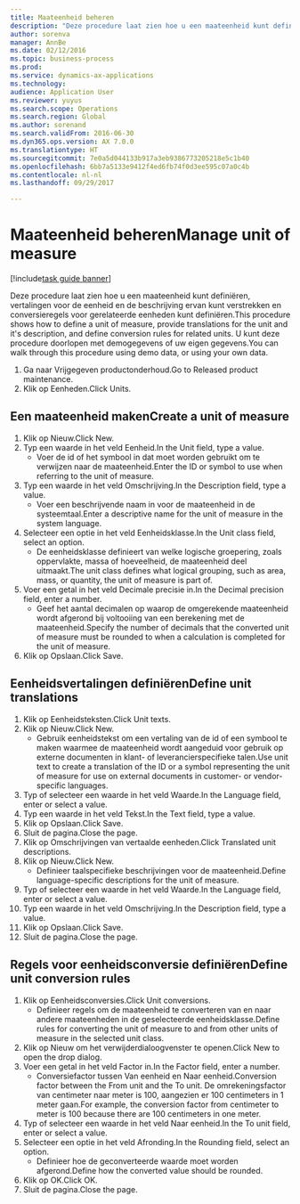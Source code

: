 ```yaml
--- 
title: Maateenheid beheren
description: "Deze procedure laat zien hoe u een maateenheid kunt definiëren, vertalingen voor de eenheid en de beschrijving ervan kunt verstrekken en conversieregels voor gerelateerde eenheden kunt definiëren."
author: sorenva
manager: AnnBe
ms.date: 02/12/2016
ms.topic: business-process
ms.prod: 
ms.service: dynamics-ax-applications
ms.technology: 
audience: Application User
ms.reviewer: yuyus
ms.search.scope: Operations
ms.search.region: Global
ms.author: sorenand
ms.search.validFrom: 2016-06-30
ms.dyn365.ops.version: AX 7.0.0
ms.translationtype: HT
ms.sourcegitcommit: 7e0a5d044133b917a3eb9386773205218e5c1b40
ms.openlocfilehash: 6bb7a5133e9412f4ed6fb74f0d3ee595c07a0c4b
ms.contentlocale: nl-nl
ms.lasthandoff: 09/29/2017

---
```

# <a name="manage-unit-of-measure"></a><span data-ttu-id="72340-103">Maateenheid beheren</span><span class="sxs-lookup"><span data-stu-id="72340-103">Manage unit of measure</span></span>

[!include[task guide banner](../../includes/task-guide-banner.md)]

<span data-ttu-id="72340-104">Deze procedure laat zien hoe u een maateenheid kunt definiëren, vertalingen voor de eenheid en de beschrijving ervan kunt verstrekken en conversieregels voor gerelateerde eenheden kunt definiëren.</span><span class="sxs-lookup"><span data-stu-id="72340-104">This procedure shows how to define a unit of measure, provide translations for the unit and it's description, and define conversion rules for related units.</span></span> <span data-ttu-id="72340-105">U kunt deze procedure doorlopen met demogegevens of uw eigen gegevens.</span><span class="sxs-lookup"><span data-stu-id="72340-105">You can walk through this procedure using demo data, or using your own data.</span></span>

1. <span data-ttu-id="72340-106">Ga naar Vrijgegeven productonderhoud.</span><span class="sxs-lookup"><span data-stu-id="72340-106">Go to Released product maintenance.</span></span>
2. <span data-ttu-id="72340-107">Klik op Eenheden.</span><span class="sxs-lookup"><span data-stu-id="72340-107">Click Units.</span></span>

## <a name="create-a-unit-of-measure"></a><span data-ttu-id="72340-108">Een maateenheid maken</span><span class="sxs-lookup"><span data-stu-id="72340-108">Create a unit of measure</span></span>
1. <span data-ttu-id="72340-109">Klik op Nieuw.</span><span class="sxs-lookup"><span data-stu-id="72340-109">Click New.</span></span>
2. <span data-ttu-id="72340-110">Typ een waarde in het veld Eenheid.</span><span class="sxs-lookup"><span data-stu-id="72340-110">In the Unit field, type a value.</span></span>
    * <span data-ttu-id="72340-111">Voer de id of het symbool in dat moet worden gebruikt om te verwijzen naar de maateenheid.</span><span class="sxs-lookup"><span data-stu-id="72340-111">Enter the ID or symbol to use when referring to the unit of measure.</span></span>  
3. <span data-ttu-id="72340-112">Typ een waarde in het veld Omschrijving.</span><span class="sxs-lookup"><span data-stu-id="72340-112">In the Description field, type a value.</span></span>
    * <span data-ttu-id="72340-113">Voer een beschrijvende naam in voor de maateenheid in de systeemtaal.</span><span class="sxs-lookup"><span data-stu-id="72340-113">Enter a descriptive name for the unit of measure in the system language.</span></span>  
4. <span data-ttu-id="72340-114">Selecteer een optie in het veld Eenheidsklasse.</span><span class="sxs-lookup"><span data-stu-id="72340-114">In the Unit class field, select an option.</span></span>
    * <span data-ttu-id="72340-115">De eenheidsklasse definieert van welke logische groepering, zoals oppervlakte, massa of hoeveelheid, de maateenheid deel uitmaakt.</span><span class="sxs-lookup"><span data-stu-id="72340-115">The unit class defines what logical grouping, such as area, mass, or quantity, the unit of measure is part of.</span></span>  
5. <span data-ttu-id="72340-116">Voer een getal in het veld Decimale precisie in.</span><span class="sxs-lookup"><span data-stu-id="72340-116">In the Decimal precision field, enter a number.</span></span>
    * <span data-ttu-id="72340-117">Geef het aantal decimalen op waarop de omgerekende maateenheid wordt afgerond bij voltooiing van een berekening met de maateenheid.</span><span class="sxs-lookup"><span data-stu-id="72340-117">Specify the number of decimals that the converted unit of measure must be rounded to when a calculation is completed for the unit of measure.</span></span>  
6. <span data-ttu-id="72340-118">Klik op Opslaan.</span><span class="sxs-lookup"><span data-stu-id="72340-118">Click Save.</span></span>

## <a name="define-unit-translations"></a><span data-ttu-id="72340-119">Eenheidsvertalingen definiëren</span><span class="sxs-lookup"><span data-stu-id="72340-119">Define unit translations</span></span>
1. <span data-ttu-id="72340-120">Klik op Eenheidsteksten.</span><span class="sxs-lookup"><span data-stu-id="72340-120">Click Unit texts.</span></span>
2. <span data-ttu-id="72340-121">Klik op Nieuw.</span><span class="sxs-lookup"><span data-stu-id="72340-121">Click New.</span></span>
    * <span data-ttu-id="72340-122">Gebruik eenheidstekst om een vertaling van de id of een symbool te maken waarmee de maateenheid wordt aangeduid voor gebruik op externe documenten in klant- of leverancierspecifieke talen.</span><span class="sxs-lookup"><span data-stu-id="72340-122">Use unit text to create a translation of the ID or a symbol representing the unit of measure for use on external documents in customer- or vendor-specific languages.</span></span>  
3. <span data-ttu-id="72340-123">Typ of selecteer een waarde in het veld Waarde.</span><span class="sxs-lookup"><span data-stu-id="72340-123">In the Language field, enter or select a value.</span></span>
4. <span data-ttu-id="72340-124">Typ een waarde in het veld Tekst.</span><span class="sxs-lookup"><span data-stu-id="72340-124">In the Text field, type a value.</span></span>
5. <span data-ttu-id="72340-125">Klik op Opslaan.</span><span class="sxs-lookup"><span data-stu-id="72340-125">Click Save.</span></span>
6. <span data-ttu-id="72340-126">Sluit de pagina.</span><span class="sxs-lookup"><span data-stu-id="72340-126">Close the page.</span></span>
7. <span data-ttu-id="72340-127">Klik op Omschrijvingen van vertaalde eenheden.</span><span class="sxs-lookup"><span data-stu-id="72340-127">Click Translated unit descriptions.</span></span>
8. <span data-ttu-id="72340-128">Klik op Nieuw.</span><span class="sxs-lookup"><span data-stu-id="72340-128">Click New.</span></span>
    * <span data-ttu-id="72340-129">Definieer taalspecifieke beschrijvingen voor de maateenheid.</span><span class="sxs-lookup"><span data-stu-id="72340-129">Define language-specific descriptions for the unit of measure.</span></span>  
9. <span data-ttu-id="72340-130">Typ of selecteer een waarde in het veld Waarde.</span><span class="sxs-lookup"><span data-stu-id="72340-130">In the Language field, enter or select a value.</span></span>
10. <span data-ttu-id="72340-131">Typ een waarde in het veld Omschrijving.</span><span class="sxs-lookup"><span data-stu-id="72340-131">In the Description field, type a value.</span></span>
11. <span data-ttu-id="72340-132">Klik op Opslaan.</span><span class="sxs-lookup"><span data-stu-id="72340-132">Click Save.</span></span>
12. <span data-ttu-id="72340-133">Sluit de pagina.</span><span class="sxs-lookup"><span data-stu-id="72340-133">Close the page.</span></span>

## <a name="define-unit-conversion-rules"></a><span data-ttu-id="72340-134">Regels voor eenheidsconversie definiëren</span><span class="sxs-lookup"><span data-stu-id="72340-134">Define unit conversion rules</span></span>
1. <span data-ttu-id="72340-135">Klik op Eenheidsconversies.</span><span class="sxs-lookup"><span data-stu-id="72340-135">Click Unit conversions.</span></span>
    * <span data-ttu-id="72340-136">Definieer regels om de maateenheid te converteren van en naar andere maateenheden in de geselecteerde eenheidsklasse.</span><span class="sxs-lookup"><span data-stu-id="72340-136">Define rules for converting the unit of measure to and from other units of measure in the selected unit class.</span></span>  
2. <span data-ttu-id="72340-137">Klik op Nieuw om het verwijderdialoogvenster te openen.</span><span class="sxs-lookup"><span data-stu-id="72340-137">Click New to open the drop dialog.</span></span>
3. <span data-ttu-id="72340-138">Voer een getal in het veld Factor in.</span><span class="sxs-lookup"><span data-stu-id="72340-138">In the Factor field, enter a number.</span></span>
    * <span data-ttu-id="72340-139">Conversiefactor tussen Van eenheid en Naar eenheid.</span><span class="sxs-lookup"><span data-stu-id="72340-139">Conversion factor between the From unit and the To unit.</span></span> <span data-ttu-id="72340-140">De omrekeningsfactor van centimeter naar meter is 100, aangezien er 100 centimeters in 1 meter gaan.</span><span class="sxs-lookup"><span data-stu-id="72340-140">For example, the conversion factor from centimeter to meter is 100 because there are 100 centimeters in one meter.</span></span>  
4. <span data-ttu-id="72340-141">Typ of selecteer een waarde in het veld Naar eenheid.</span><span class="sxs-lookup"><span data-stu-id="72340-141">In the To unit field, enter or select a value.</span></span>
5. <span data-ttu-id="72340-142">Selecteer een optie in het veld Afronding.</span><span class="sxs-lookup"><span data-stu-id="72340-142">In the Rounding field, select an option.</span></span>
    * <span data-ttu-id="72340-143">Definieer hoe de geconverteerde waarde moet worden afgerond.</span><span class="sxs-lookup"><span data-stu-id="72340-143">Define how the converted value should be rounded.</span></span>  
6. <span data-ttu-id="72340-144">Klik op OK.</span><span class="sxs-lookup"><span data-stu-id="72340-144">Click OK.</span></span>
7. <span data-ttu-id="72340-145">Sluit de pagina.</span><span class="sxs-lookup"><span data-stu-id="72340-145">Close the page.</span></span>



